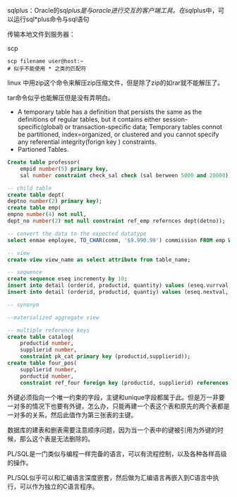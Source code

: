 sqlplus：Oracle的sql*plus是与oracle进行交互的客户端工具。在sql*plus中，可以运行sql*plus命令与sql语句

传输本地文件到服务器：

scp

```
scp filename user@host:~
# 似乎不能使用 * 之类的匹配符
```

linux 中用zip这个命令来解压zip压缩文件，但是除了zip的如rar就不能解压了。

tar命令似乎也能解压但是没有弄明白。



- A temporary table has a definition that persists the same as the definitions of regular tables, but it contains either session-specific(global) or transaction-specific data; Temporary tables connot be partitioned, index=organized, or clustered and you cannot specify any referential integrity(forign key ) constraints. 
- Partioned Tables.

```sql
Create table professor(
	empid number(5) primary key,
	sal number constraint check_sal check (sal berween 5000 and 20000))

-- child table
create table dept(
deptno number(2) primary key);
create table emp(
empno number(4) not null,
dept_no number(2) not null constraint ref_emp refernces dept(detno));

-- convert the data to the expected datatype
select enmae employee, TO_CHAR(comm, '$9.990.99') commission FROM emp WHERE deptno = 30;

-- view
create view view_name as select attribute from table_name;

-- sequence
create sequence eseq incrementy by 10;
insert into detail (orderid, productid, quantity) values (eseq.vurrval, 'SPARKPLUG', 4);
insert into detail (orderid, productid, quantiy) values (eseq.nextval, 'SPARKPLUG', 4);

-- synonym

--materialized aggregate view

-- multiple reference keys
create table catalog(
	productid number,
	supplierid number,
	constraint pk_cat primary key (productid,supplierid));
create table four_pos(
	supplierid number,
	porductid number,
	constraint ref_four foreign key (productid, supplierid) references catloge(productid, suuplierid));
```

外键必须指向一个唯一约束的字段，主键和unique字段都属于此。但是万一非要一对多的情况下也要有外键，怎么办，只能再建一个表这个表和原先的两个表都是一对多的关系，然后此值作为第三张表的主键。



数据库的建表和删表需要注意顺序问题，因为当一个表中的键被引用为外键的时候，那么这个表是无法删除的。



PL/SQL是一门类似与编程一样完备的语言，可以有流程控制，以及各种各样高级的操作。

PL/SQL似乎可以和汇编语言深度嵌套，然后做为汇编语言再嵌入到C语言中执行，可以作为独立的C语言程序。